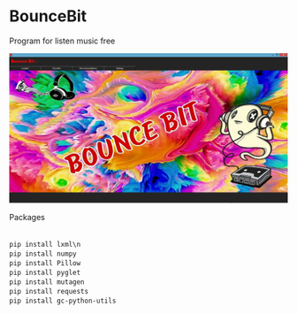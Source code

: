 # BounceBit
Program for listen music free

![alt text](Screenshots/BounceBit.png "BounceBit")

Packages

<code>
pip install lxml\n
pip install numpy
pip install Pillow
pip install pyglet
pip install mutagen
pip install requests
pip install gc-python-utils
</code>
